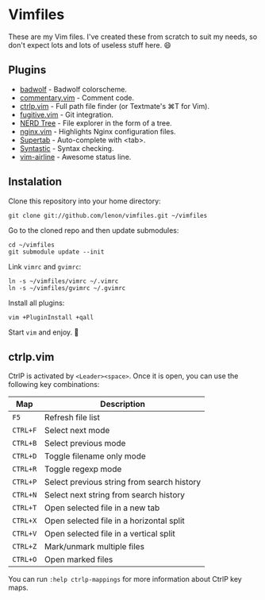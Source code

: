 # Vimfiles

These are my Vim files. I've created these from scratch to suit my needs, so
don't expect lots and lots of useless stuff here. :smile:

## Plugins

 * [badwolf][6] - Badwolf colorscheme.
 * [commentary.vim][8] - Comment code.
 * [ctrlp.vim][1] - Full path file finder (or Textmate's ⌘T for Vim).
 * [fugitive.vim][4] - Git integration.
 * [NERD Tree][3] - File explorer in the form of a tree.
 * [nginx.vim][7] - Highlights Nginx configuration files.
 * [Supertab][2] - Auto-complete with \<tab\>.
 * [Syntastic][9] - Syntax checking.
 * [vim-airline][5] - Awesome status line.

## Instalation

Clone this repository into your home directory:

    git clone git://github.com/lenon/vimfiles.git ~/vimfiles

Go to the cloned repo and then update submodules:

    cd ~/vimfiles
    git submodule update --init

Link `vimrc` and `gvimrc`:

    ln -s ~/vimfiles/vimrc ~/.vimrc
    ln -s ~/vimfiles/gvimrc ~/.gvimrc

Install all plugins:

    vim +PluginInstall +qall

Start `vim` and enjoy. :beer:

## ctrlp.vim

CtrlP is activated by `<Leader><space>`. Once it is open, you can use the
following key combinations:

| Map      | Description                                |
| -------- | ------------------------------------------ |
| `F5`     | Refresh file list                          |
| `CTRL+F` | Select next mode                           |
| `CTRL+B` | Select previous mode                       |
| `CTRL+D` | Toggle filename only mode                  |
| `CTRL+R` | Toggle regexp mode                         |
| `CTRL+P` | Select previous string from search history |
| `CTRL+N` | Select next string from search history     |
| `CTRL+T` | Open selected file in a new tab            |
| `CTRL+X` | Open selected file in a horizontal split   |
| `CTRL+V` | Open selected file in a vertical split     |
| `CTRL+Z` | Mark/unmark multiple files                 |
| `CTRL+O` | Open marked files                          |

You can run `:help ctrlp-mappings` for more information about CtrlP key maps.

[1]: https://github.com/kien/ctrlp.vim
[2]: https://github.com/ervandew/supertab
[3]: https://github.com/scrooloose/nerdtree
[4]: https://github.com/tpope/vim-fugitive
[5]: https://github.com/bling/vim-airline
[6]: https://github.com/sjl/badwolf
[7]: http://www.vim.org/scripts/script.php?script_id=1886
[8]: https://github.com/tpope/vim-commentary
[9]: https://github.com/scrooloose/syntastic
